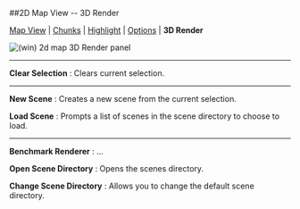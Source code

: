 ##2D Map View -- 3D Render

[Map View][0] | [Chunks][1] | [Highlight][2] | [Options][3] | **3D Render**

[0]:2d_map_preview_map-view.html
[1]:2d_map_preview_chunks.html
[2]:2d_map_preview_highlight.html
[3]:2d_map_preview_options.html
[4]:2d_map_preview_3d-render.html

![(win) 2d map 3D Render panel](2d_map_view_3d-render.png)  

----  

**Clear Selection**
:   Clears current selection.  

----  

**New Scene**
:   Creates a new scene from the current selection.

**Load Scene**
:   Prompts a list of scenes in the scene directory to choose to load.

----  

**Benchmark Renderer**
:   ...  

**Open Scene Directory**
:   Opens the scenes directory.  

**Change Scene Directory**
:   Allows you to change the default scene directory.